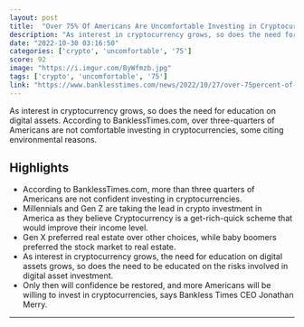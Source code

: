 ```yaml
---
layout: post
title:  "Over 75% Of Americans Are Uncomfortable Investing in Cryptocurrencies"
description: "As interest in cryptocurrency grows, so does the need for education on digital assets. According to BanklessTimes.com, over three-quarters of Americans are not comfortable investing in cryptocurrencies, some citing environmental reasons."
date: "2022-10-30 03:16:50"
categories: ['crypto', 'uncomfortable', '75']
score: 92
image: "https://i.imgur.com/ByWfmzb.jpg"
tags: ['crypto', 'uncomfortable', '75']
link: "https://www.banklesstimes.com/news/2022/10/27/over-75percent-of-americans-are-uncomfortable-investing-in-cryptocurrencies/"
---
```


As interest in cryptocurrency grows, so does the need for education on digital assets. According to BanklessTimes.com, over three-quarters of Americans are not comfortable investing in cryptocurrencies, some citing environmental reasons.

## Highlights

- According to BanklessTimes.com, more than three quarters of Americans are not confident investing in cryptocurrencies.
- Millennials and Gen Z are taking the lead in crypto investment in America as they believe Cryptocurrency is a get-rich-quick scheme that would improve their income level.
- Gen X preferred real estate over other choices, while baby boomers preferred the stock market to real estate.
- As interest in cryptocurrency grows, the need for education on digital assets grows, so does the need to be educated on the risks involved in digital asset investment.
- Only then will confidence be restored, and more Americans will be willing to invest in cryptocurrencies, says Bankless Times CEO Jonathan Merry.

---
